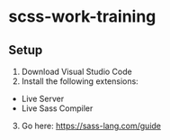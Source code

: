# scss-work-training

## Setup

1. Download Visual Studio Code
2. Install the following extensions:
  * Live Server
  * Live Sass Compiler
3. Go here: https://sass-lang.com/guide
